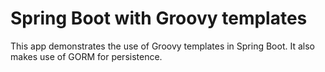 # Spring Boot with Groovy templates

This app demonstrates the use of Groovy templates in Spring Boot. It also makes use of GORM for persistence.
